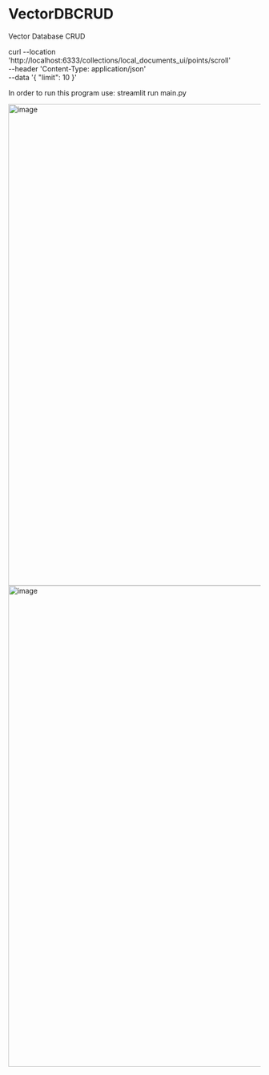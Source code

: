 # VectorDBCRUD
Vector Database CRUD

curl --location 'http://localhost:6333/collections/local_documents_ui/points/scroll' \
--header 'Content-Type: application/json' \
--data '{ "limit": 10 }'

In order to run this program use: streamlit run main.py


<img width="960" alt="image" src="https://github.com/user-attachments/assets/2f6cb4f2-52c4-463f-9052-22bf1b6ae33c" />

<img width="960" alt="image" src="https://github.com/user-attachments/assets/7aebd827-efb0-482e-b0e5-b0fef41b1be4" />

